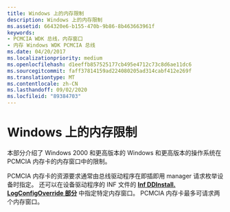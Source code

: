```yaml
---
title: Windows 上的内存限制
description: Windows 上的内存限制
ms.assetid: 664320e6-b155-470b-9b86-8b463663961f
keywords:
- PCMCIA WDK 总线，内存窗口
- 内存 Windows WDK PCMCIA 总线
ms.date: 04/20/2017
ms.localizationpriority: medium
ms.openlocfilehash: d1eeffb857525177cb495e4712c73c8d6ae11dc6
ms.sourcegitcommit: faff37814159ad224080205ad314cabf412e269f
ms.translationtype: MT
ms.contentlocale: zh-CN
ms.lasthandoff: 09/02/2020
ms.locfileid: "89384703"
---
```

# <a name="restrictions-on-memory-windows"></a>Windows 上的内存限制





本部分介绍了 Windows 2000 和更高版本的 Windows 和更高版本的操作系统在 PCMCIA 内存卡的内存窗口中的限制。

PCMCIA 内存卡的资源要求通常由总线驱动程序在即插即用 manager 请求枚举设备时指定。 还可以在设备驱动程序的 INF 文件的 [**Inf DDInstall. LogConfigOverride 部分**](../install/inf-ddinstall-logconfigoverride-section.md) 中指定特定内存窗口。 PCMCIA 内存卡最多可请求两个内存窗口。

 

